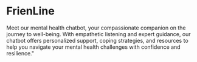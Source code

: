 # FrienLine
Meet our mental health chatbot, your compassionate companion on the journey to well-being. With empathetic listening and expert guidance, our chatbot offers personalized support, coping strategies, and resources to help you navigate your mental health challenges with confidence and resilience."
